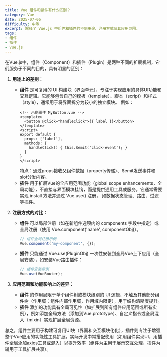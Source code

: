 ```yaml
---
title: Vue 组件和插件有什么区别？
category: Vue
date: 2025-07-06
difficulty: 中等
excerpt: 解释了 Vue.js 中组件和插件的不同用途、注册方式及其应用范围。
tags:
- 组件
- 插件
- Vue.js
---
```

在Vue.js中，组件（Component）和插件（Plugin）是两种不同的扩展机制，它们服务于不同的目的，具有明显的区别：

1.  **用途上的差别：**
    - **组件** 是可复用的 UI 构建块（界面单元），专注于实现应用的具体UI功能和交互逻辑。它能够包含自己的模板（template）、脚本（script）和样式（style），通常用于将界面拆分为较小的独立模块。
      例如：
      ```vue
      <!-- 示例组件 MyButton.vue -->
      <template>
        <button @click="handleClick">{{ label }}</button>
      </template>
      <script>
      export default {
        props: ['label'],
        methods: {
          handleClick() { this.$emit('click-event'); }
        }
      }
      </script>
      ```
      特点：通过props接收父组件数据（property传递）、$emit发送事件和slot分发内容。
    - **插件** 用于扩展Vue的全应用范围功能（global scope enhancements，全局功能），不直接与界面模块挂钩，而是提供通用工具或服务。它通常需要实现 install 方法并通过 Vue.use() 注册， 如数据状态管理、路由、过滤等插件。

2.  **注册方式的对比：**
    - **组件** 可以局部注册（如在新组件选项内的 components 字段中指定）或全局注册（使用 Vue.component('name', componentObj)）。
      ```javascript
      // 组件全局注册示例
      Vue.component('my-component', {});
      ```
    - **插件** 只能通过 Vue.use(PluginObj) 一次性安装到全局Vue上下应用（全局安装），如安装Vue路由插件：
      ```javascript
      // 插件安装示例
      Vue.use(VueRouter);
      ```

3.  **应用范围和功能影响上的差异：**
    - **组件** 的作用局限于单个组件树或模块级别的 UI 逻辑，不触及其他部分组件树（作用域：组件内部作用域，作用域内限定），用于结构清晰度提升。
    - **插件** 添加的功能具有全局可见性（如扩展到所有组件应用范围或所有实例），例如添加全局方法（添加到Vue.prototype）、自定义指令或全局混入（mixin）实现扩展全局资源。

总之，组件主要用于构建可复用UI块（界面和交互模块化化），插件则专注于增强整个Vue应用的功能性工具扩展。实际开发中常搭配使用（如用组件实现UI，用插件全局添加axios工具或混入）以提升效率（组件为主用于展示交互处理，插件为辅用于工具扩展共享）。
